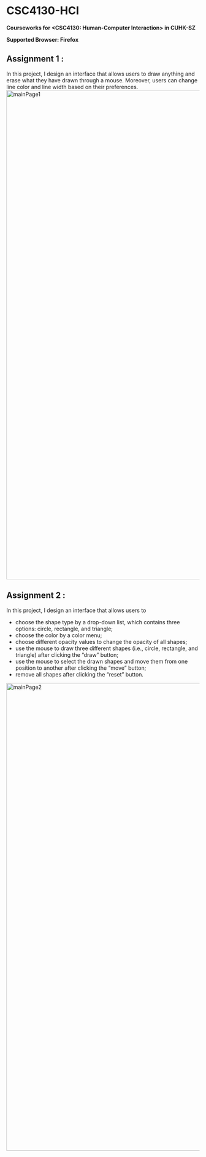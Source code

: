 # CSC4130-HCI

**Courseworks for <CSC4130: Human-Computer Interaction> in CUHK-SZ**


**Supported Browser: Firefox**


## Assignment 1 : 

In this project, I design an interface that allows users to draw anything and erase what they have drawn through a mouse. Moreover, users can change line color and line width based on their preferences.
<img width="1274" alt="mainPage1" src="https://user-images.githubusercontent.com/106254945/196858156-169e801a-0f6a-4740-94f8-66f52c0d1eaa.png">


## Assignment 2 : 

In this project, I design an interface that allows users to 
- choose the shape type by a drop-down list, which contains three options: circle, rectangle, and
triangle;
- choose the color by a color menu;
- choose different opacity values to change the opacity of all shapes;
- use the mouse to draw three different shapes (i.e., circle, rectangle, and triangle) after clicking the “draw” button;
- use the mouse to select the drawn shapes and move them from one position to another after clicking the “move” button;
- remove all shapes after clicking the “reset” button.
<img width="1218" alt="mainPage2" src="https://user-images.githubusercontent.com/106254945/196858981-f5f723ab-8ef7-4d4f-816f-ce3adb1ace43.png">
